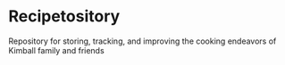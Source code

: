 # Recipetository

Repository for storing, tracking, and improving the cooking endeavors of Kimball family and friends
